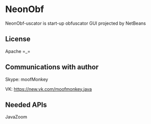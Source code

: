 # NeonObf
NeonObf-uscator is start-up obfuscator
GUI projected by NetBeans


## License
Apache =_=

## Communications with author
Skype: moofMonkey

VK: https://new.vk.com/moofmonkey.java

## Needed APIs
JavaZoom
